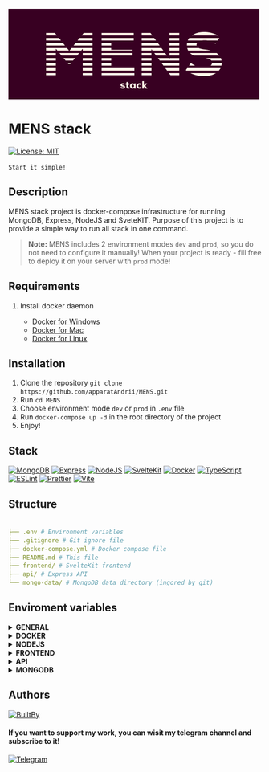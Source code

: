 ![MENS stack](mens-logo.png)


# MENS stack

[![License: MIT][MIT]](https://opensource.org/licenses/MIT)


`Start it simple!`

## Description

MENS stack project is docker-compose infrastructure for running MongoDB, Express, NodeJS and SveteKIT. Purpose of this project is to provide a simple way to run all stack in one command.

> **Note:**
> MENS includes 2 environment modes `dev` and `prod`, so you do not need to configure it manually! When your project is ready - fill free to deploy it on your server with `prod` mode!

## Requirements

1. Install docker daemon

    + [Docker for Windows](https://docs.docker.com/docker-for-windows/install/)
    + [Docker for Mac](https://docs.docker.com/docker-for-mac/install/)
    + [Docker for Linux](https://docs.docker.com/engine/install/)

## Installation

1. Clone the repository `git clone https://github.com/apparatAndrii/MENS.git`
2. Run `cd MENS`
3. Choose environment mode `dev` or `prod` in `.env` file
4. Run `docker-compose up -d` in the root directory of the project
5. Enjoy!

## Stack

[![MongoDB]](https://www.mongodb.com/)
[![Express]](https://expressjs.com/)
[![NodeJS]](https://nodejs.org/en/)
[![SvelteKit]](https://kit.svelte.dev/)
[![Docker]](https://www.docker.com/)
[![TypeScript]](https://www.typescriptlang.org/)
[![ESLint]](https://eslint.org/)
[![Prettier]](https://prettier.io/)
[![Vite]](https://vitejs.dev/)

## Structure

```yaml

├── .env # Environment variables
├── .gitignore # Git ignore file
├── docker-compose.yml # Docker compose file
├── README.md # This file
├── frontend/ # SvelteKit frontend
├── api/ # Express API
└── mongo-data/ # MongoDB data directory (ingored by git)

```

## Enviroment variables

<details>

<summary><strong>GENERAL</strong></summary><br>

> **`ENVIRONMENT`** `Environment` *'dev' or 'prod'*

</details>

<details>

<summary><strong>DOCKER</strong></summary><br>

> **`DOCKER_COMPOSE_VERSION`** `Docker compose version` *'default: 3.8'*

</details>

<details>

<summary><strong>NODEJS</strong></summary><br>

> **`NODE_VERSION`** `NodeJS version` *'default: 18'*

</details>

<details>

<summary><strong>FRONTEND</strong></summary><br>

> **`FRONTEND_PORT`** `Frontend port` *'default: 80'*

</details>

<details>

<summary><strong>API</strong></summary><br>

> **`API_PORT`** `API port` *'default: 3000'*

</details>

<details>

<summary><strong>MONGODB</strong></summary><br>

> **`MONGO_PORT`** `MongoDB port` *'default: 27017'*
>
> **`MONGO_USERNAME`** `MongoDB username` *'default: admin'*
>
> **`MONGO_PASSWORD`** `MongoDB password` *'default: admin'*
>
> **`MONGO_DATABASE`** `MongoDB database` *'default: test'*

</details>

## Authors

[![BuiltBy]](https://github.com/apparatAndrii)

#### If you want to support my work, you can wisit my telegram channel and subscribe to it!

[![Telegram]](https://t.me/npm_run_boost)

[BuiltBy]: https://img.shields.io/badge/Developed%20by-Andrii%20Afanasiev-black?style=for-the-badge&logo=github&logoColor=FFF7E9&color=0A0A0A
[Telegram]: https://img.shields.io/badge/Telegram-npm%20run%20boost-FFF7E9?style=for-the-badge&logo=telegram&logoColor=FFF7E9&color=0A0A0A
[MIT]: https://img.shields.io/badge/License-MIT-FFF7E9.svg?style=for-the-badge

[MongoDB]: https://img.shields.io/badge/MongoDB-black.svg?style=for-the-badge&logo=mongodb
[Express]: https://img.shields.io/badge/Express-black.svg?style=for-the-badge&logo=express
[NodeJS]: https://img.shields.io/badge/NodeJS-black.svg?style=for-the-badge&logo=node.js
[SvelteKit]: https://img.shields.io/badge/SvelteKit-black.svg?style=for-the-badge&logo=svelte
[Docker]: https://img.shields.io/badge/Docker-black.svg?style=for-the-badge&logo=docker
[TypeScript]: https://img.shields.io/badge/TypeScript-black.svg?style=for-the-badge&logo=typescript
[ESLint]: https://img.shields.io/badge/ESLint-black.svg?style=for-the-badge&logo=eslint
[Prettier]: https://img.shields.io/badge/Prettier-black.svg?style=for-the-badge&logo=prettier
[Vite]: https://img.shields.io/badge/Vite-black.svg?style=for-the-badge&logo=vite
